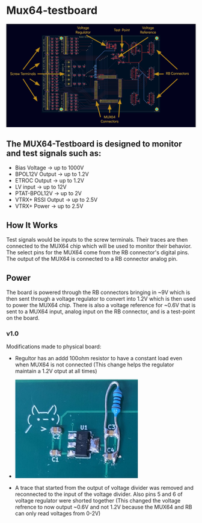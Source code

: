 # Mux64-testboard
![image info](Mux64_Testboard/Documents/image.png)

## The MUX64-Testboard is designed to monitor and test signals such as:
* Bias Voltage		&rarr; 	up to 1000V
* BPOL12V Output	&rarr; 	up to 1.2V 
* ETROC Output	&rarr; 	up to 1.2V
* LV input		&rarr;	up to 12V
* PTAT-BPOL12V	&rarr;	up to 2V
* VTRX+ RSSI Output	&rarr;	up to 2.5V 
* VTRX+ Power	&rarr;	up to 2.5V

## How It Works
Test signals would be inputs to the screw terminals. Their traces are then connected to the MUX64 chip which will be used to monitor their behavior. The select pins for the MUX64 come from the RB connector's digital pins. The output of the MUX64 is connected to a RB connector analog pin.

## Power 
The board is powered through the RB connectors bringing in ~9V which is then sent through a voltage regulator to convert into 1.2V which is then used to power the MUX64 chip. There is also a voltage reference for ~0.6V that is sent to a  MUX64 input, analog input on the RB connector, and is a test-point on the board.

### v1.0
Modifications made to physical board:
* Regultor has an addd 100ohm resistor to have a constant load even when MUX64 is not connected (This change helps the regulator maintain a 1.2V otput at all times)
+ ![image info](Mux64_Testboard/Documents/reg1v0.jpg)
* A trace that started from the output of voltage divider was removed and reconnected to the input of the voltage divider. Also pins 5 and 6 of voltage regulator were shorted together (This changed the voltage refrence to now output ~0.6V and not 1.2V because the MUX64 and RB can only read voltages from 0-2V) 
